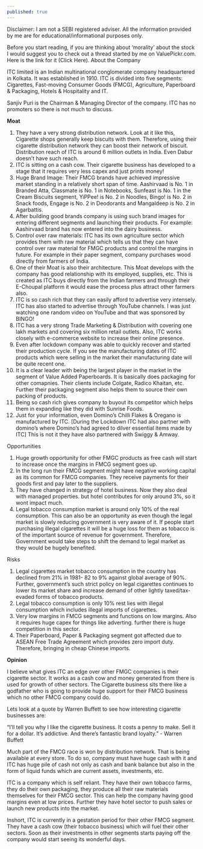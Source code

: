 ```yaml
---
published: true
---
```

Disclaimer: I am not a SEBI registered adviser. All the information provided by me are for educational/informational purposes only.

Before you start reading, if you are thinking about ‘morality’ about the stock I would suggest you to check out a thread started by me on ValuePickr.com. Here is the link for it (Click Here).
About the Company

ITC limited is an Indian multinational conglomerate company headquartered in Kolkata. It was established in 1910. ITC is divided into five segments: Cigarettes, Fast-moving Consumer Goods (FMCG), Agriculture, Paperboard & Packaging, Hotels & Hospitality and IT.

Sanjiv Puri is the Chairman & Managing Director of the company. ITC has no promoters so there is not much to discuss.

**Moat**

1. They have a very strong distribution network. Look at it like this, Cigarette shops generally keep biscuits with them. Therefore, using their cigarette distribution network they can boost their network of biscuit. Distribution reach of ITC is around 6 million outlets in India. Even Dabur doesn’t have such reach.
2. ITC is sitting on a cash cow. Their cigarette business has developed to a stage that it requires very less capex and just prints money!
3. Huge Brand Image: Their FMCG brands have achieved impressive market standing in a relatively short span of time. Aashirvaad is No. 1 in Branded Atta, Classmate is No. 1 in Notebooks, Sunfeast is No. 1 in the Cream Biscuits segment, YiPPee! is No. 2 in Noodles, Bingo! is No. 2 in Snack foods, Engage is No. 2 in Deodorants and Mangaldeep is No. 2 in Agarbattis.
4. After building good brands company is using such brand images for entering different segments and launching their products. For example: Aashirvaad brand has now entered into the dairy business.
5. Control over raw materials: ITC has its own agriculture sector which provides them with raw material which tells us that they can have control over raw material for FMGC products and control the margins in future. For example in their paper segment, company purchases wood directly from farmers of India.
6. One of their Moat is also their architecture. This Moat develops with the company has good relationship with its employed, supplies, etc. This is created as ITC buys directly from the Indian farmers and through their E-Choupal platform it would ease the process plus attract other farmers also.
7. ITC is so cash rich that they can easily afford to advertise very intensely. ITC has also started to advertise through YouTube channels. I was just watching one random video on YouTube and that was sponsored by BINGO!
8. ITC has a very strong Trade Marketing & Distribution with covering one lakh markets and covering six million retail outlets. Also, ITC works closely with e-commerce website to increase their online presence.
9. Even after lockdown company was able to quickly recover and started their production cycle. If you see the manufacturing dates of ITC products which were selling in the market their manufacturing date will be quite recent one.
10. It is a clear leader with being the largest player in the market in the segment of Value Added Paperboards. It is basically does packaging for other comapnies. Their clients include Colgate, Radico Khaitan, etc. Further their packaging segment also helps them to source their own packing of products.
11. Being so cash rich gives company to buyout its competitor which helps them in expanding like they did with Sunrise Foods.
12. Just for your information, even Domino’s Chilli Flakes & Oregano is manufactured by ITC. [During the Lockdown ITC had also partner with domino’s where Domino’s had agreed to dilver essential items made by ITC] This is not it they have also partnered with Swiggy & Amway.

Opportunities

1. Huge growth opportunity for other FMGC products as free cash will start to increase once the margins in FMCG segment goes up.
2. In the long run their FMCG segment might have negative working capital as its common for FMCG companies. They receive payments for their goods first and pay later to the suppliers.
3. They have changed in strategy of hotel business. Now they also deal with managed properties. but hotel contributes for only around 3%, so it wont impact much.
4. Legal tobacco consumption market is around only 10% of the real consumption. This can also be an opportunity as even though the legal market is slowly reducing government is very aware of it. If people start purchasing illegal cigarettes it will be a huge loss for them as tobacco is of the important source of revenue for government. Therefore, Government would take steps to shift the demand to legal market as they would be hugely benefited.

Risks

1. Legal cigarettes market tobacco consumption in the country has declined from 21% in 1981- 82 to 9% against global average of 90%. Further, government’s such strict policy on legal cigarettes continues to lower its market share and increase demand of other lightly taxed/tax-evaded forms of tobacco products.
2. Legal tobacco consumption is only 10% rest lies with illegal consumption which includes illegal imports of cigarettes.
3. Very low margins in FMCG segments and functions on low margins. Also it requires huge capex for things like adverting. further there is huge competition in this sector.
4. Their Paperboard, Paper & Packaging segment got affected due to ASEAN Free Trade Agreement which provides zero import duty. Therefore, bringing in cheap Chinese imports.

**Opinion**

I believe what gives ITC an edge over other FMGC companies is their cigarette sector. It works as a cash cow and money generated from there is used for growth of other sectors. The Cigarette business sits there like a godfather who is going to provide huge support for their FMCG business which no other FMCG company could do.

Lets look at a quote by Warren Buffett to see how interesting cigarette businesses are:

“I’ll tell you why I like the cigarette business. It costs a penny to make. Sell it for a dollar. It’s addictive. And there’s fantastic brand loyalty.” - Warren Buffett

Much part of the FMCG race is won by distribution network. That is being available at every store. To do so, company must have huge cash with it and ITC has huge pile of cash not only as cash and bank balance but also in the form of liquid funds which are current assets, investments, etc.

ITC is a company which is self reliant. They have their own tobacco farms, they do their own packaging, they produce all their raw materials themselves for their FMCG sector. This can help the company having good margins even at low prices. Further they have hotel sector to push sales or launch new products into the market.

Inshort, ITC is currently in a gestation period for their other FMCG segment. They have a cash cow (their tobacco business) which will fuel their other sectors. Soon as their investments in other segments starts paying off the company would start seeing its wonderful days.
